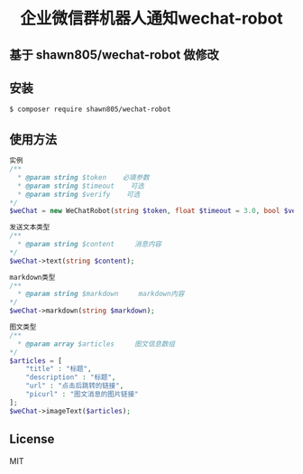 <h1 align="center"> 企业微信群机器人通知wechat-robot </h1>

## 基于 shawn805/wechat-robot 做修改
## 安装

```shell
$ composer require shawn805/wechat-robot
```

## 使用方法
 
```php
实例 
/**
  * @param string $token    必填参数
  * @param string $timeout    可选
  * @param string $verify    可选   
*/
$weChat = new WeChatRobot(string $token, float $timeout = 3.0, bool $verify = true);

发送文本类型
/**
  * @param string $content     消息内容
*/
$weChat->text(string $content);

markdown类型
/**
  * @param string $markdown     markdown内容
*/
$weChat->markdown(string $markdown);

图文类型
/**
  * @param array $articles     图文信息数组
*/
$articles = [
    "title" : "标题",
    "description" : "标题",
    "url" : "点击后跳转的链接",
    "picurl" : "图文消息的图片链接"  
];
$weChat->imageText($articles);
```
## License

MIT
